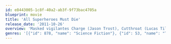 ```yaml
---
id: e8443005-1c8f-40a2-ab3f-9f73bac4705a
blueprint: movie
title: 'All Superheroes Must Die'
release_date: '2011-10-26'
overview: 'Masked vigilantes Charge (Jason Trost), Cutthroat (Lucas Till), The Wall (Lee Valmassy), and Shadow (Sophie Merkley) are rendered powerless by their archenemy (James Remar) and are forced to complete a series of deadly tasks in order to save the lives of more than 100 innocent civilians. Should they fail or refuse to cooperate, the entire town will be destroyed. ~ Jason Buchanan, Rovi'
genres: '[{"id": 878, "name": "Science Fiction"}, {"id": 53, "name": "Thriller"}]'
---
```

